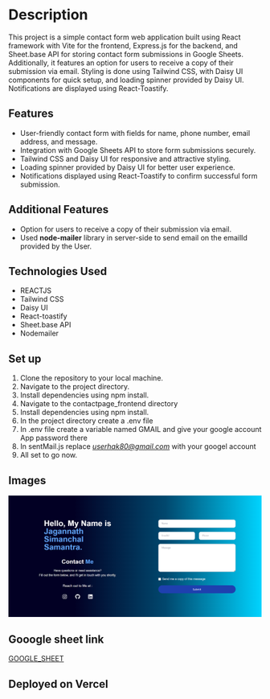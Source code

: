# **Description**

This project is a simple contact form web application built using React framework with Vite for the frontend, Express.js for the backend, and Sheet.base API for storing contact form submissions in Google Sheets. Additionally, it features an option for users to receive a copy of their submission via email. Styling is done using Tailwind CSS, with Daisy UI components for quick setup, and loading spinner provided by Daisy UI. Notifications are displayed using React-Toastify.

## **Features**
+ User-friendly contact form with fields for name, phone number, email address, and message.
+ Integration with Google Sheets API to store form submissions securely.
+ Tailwind CSS and Daisy UI for responsive and attractive styling.
+ Loading spinner provided by Daisy UI for better user experience.
+ Notifications displayed using React-Toastify to confirm successful form submission.

## **Additional Features**
* Option for users to receive a copy of their submission via email.
* Used **node-mailer** library in server-side to send email on the emailId provided by the User.
 
## Technologies Used
+ REACTJS
+ Tailwind CSS
+ Daisy UI
+ React-toastify
+ Sheet.base API
+ Nodemailer

## Set up
1. Clone the repository to your local machine.
2. Navigate to the project directory.
3. Install dependencies using npm install.
4. Navigate to the contactpage_frontend directory
5. Install dependencies using npm install.
6. In the project directory create a .env file
7. In .env file create a variable named GMAIL and give your google account App password there
8. In sentMail.js replace *userhak80@gmail.com* with your googel account
9. All set to go now.

## Images
![CONTACT_PAGE_IMAGE](https://github.com/Jagss24/ContactPage/blob/master/contactpage_img.png)


## Gooogle sheet link
[GOOGLE_SHEET](https://docs.google.com/spreadsheets/d/1qlps_CLkRDdj2z0heRsmdaheJiRNESP9X31Wu88vrps/edit#gid=0)

## Deployed on Vercel

